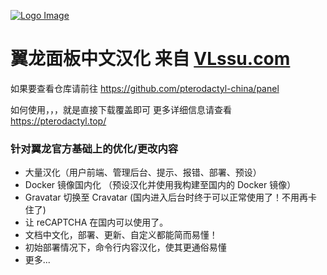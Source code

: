 [![Logo Image](https://api.pterodactyl.top/logos/new/pterodactyl_china_logo.png)](https://pterodactyl.top)

# 翼龙面板中文汉化 来自 [VLssu.com](https://vlssu.com/)

如果要查看仓库请前往
https://github.com/pterodactyl-china/panel

如何使用，，，就是直接下载覆盖即可
更多详细信息请查看 https://pterodactyl.top/

### 针对翼龙官方基础上的优化/更改内容
* 大量汉化（用户前端、管理后台、提示、报错、部署、预设）
* Docker 镜像国内化 （预设汉化并使用我构建至国内的 Docker 镜像）
* Gravatar 切换至 Cravatar (国内进入后台时终于可以正常使用了！不用再卡住了)
* 让 reCAPTCHA 在国内可以使用了。
* 文档中文化，部署、更新、自定义都能简而易懂！
* 初始部署情况下，命令行内容汉化，使其更通俗易懂
* 更多...
